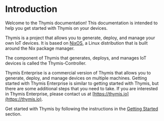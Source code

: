# Introduction

Welcome to the Thymis documentation! This documentation is intended to help you get started with Thymis on your devices.

Thymis is a project that allows you to generate, deploy, and manage your own IoT devices.
It is based on [NixOS](https://nixos.org/), a Linux distribution that is built around the Nix package manager.

The component of Thymis that generates, deploys, and manages IoT devices is called the Thymis-Controller.

Thymis Enterprise is a commercial version of Thymis that allows you to generate, deploy, and manage devices on multiple machines.
Getting started with Thymis Enterprise is similar to getting started with Thymis, but there are some additional steps that you need to take.
If you are interested in Thymis Enterprise, please contact us at [https://thymis.io](https://thymis.io).

Get started with Thymis by following the instructions in the [Getting Started](getting_started/index.md) section.
